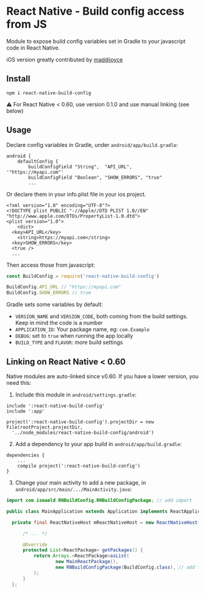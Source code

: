 # React Native - Build config access from JS

Module to expose build config variables set in Gradle to your javascript code in React Native.

iOS version greatly contributed by [maddijoyce](https://github.com/maddijoyce)

## Install

```shell
npm i react-native-build-config
```

:warning: For React Native < 0.60, use version 0.1.0 and use manual linking (see below)		

## Usage

Declare config variables in Gradle, under `android/app/build.gradle`:

```
android {
    defaultConfig {
        buildConfigField "String",  "API_URL",     '"https://myapi.com"'
        buildConfigField "Boolean", "SHOW_ERRORS", "true"
        ...
```

Or declare them in your info.plist file in your ios project.

```
<?xml version="1.0" encoding="UTF-8"?>
<!DOCTYPE plist PUBLIC "-//Apple//DTD PLIST 1.0//EN" "http://www.apple.com/DTDs/PropertyList-1.0.dtd">
<plist version="1.0">
	<dict>
  <key>API_URL</key>
	<string>https://myapi.com</string>
  <key>SHOW_ERRORS</key>
  <true />
  ...
```

Then access those from javascript:

```js
const BuildConfig = require('react-native-build-config')

BuildConfig.API_URL // "https://myapi.com"
BuildConfig.SHOW_ERRORS // true
```

Gradle sets some variables by default:

- `VERSION_NAME` and `VERSION_CODE`, both coming from the build settings. Keep in mind the code is a number
- `APPLICATION_ID`: Your package name, eg: `com.Example`
- `DEBUG`: set to `true` when running the app locally
- `BUILD_TYPE` and `FLAVOR`: more build settings

## Linking on React Native < 0.60

Native modules are auto-linked since v0.60. If you have a lower version, you need this:

1.  Include this module in `android/settings.gradle`:

```
include ':react-native-build-config'
include ':app'

project(':react-native-build-config').projectDir = new File(rootProject.projectDir,
  '../node_modules/react-native-build-config/android')
```

2.  Add a dependency to your app build in `android/app/build.gradle`:

```
dependencies {
    ...
    compile project(':react-native-build-config')
}
```

3.  Change your main activity to add a new package, in `android/app/src/main/.../MainActivity.java`:

```java
import com.ismaeld.RNBuildConfig.RNBuildConfigPackage; // add import

public class MainApplication extends Application implements ReactApplication {

  private final ReactNativeHost mReactNativeHost = new ReactNativeHost(this) {

      /* ... */

      @Override
      protected List<ReactPackage> getPackages() {
          return Arrays.<ReactPackage>asList(
                  new MainReactPackage(),
                  new RNBuildConfigPackage(BuildConfig.class), // add the package here
          );
      }
  };
```
